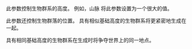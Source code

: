 此参数控制生物群系的高度。
例如，山脉  将此参数设置为一个很大的值。

此参数还控制生物群落的位置。
具有相似基础高度的生物群系将更紧密地生成在一起。

具有相同基础高度的生物群系在生成时将争夺世界上的同一地点。